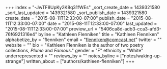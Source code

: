 +++
index = "-JwTF8UpKy2K8q31fWEs"
_sort_create_date = 1439321580
_sort_last_updated = 1439321580
_sort_publish_date = 1439321580
create_date = "2015-08-11T12:33:00-07:00"
publish_date = "2015-08-11T12:33:00-07:00"
date = "2015-08-11T12:33:00-07:00"
last_updated = "2015-08-11T12:33:00-07:00"
preview_url = "5406ca8d-adb3-cca3-afd3-76f6921316e4"
byline = "Kathleen Flenniken"
title = "Kathleen Flenniken"
alphabetize_by = "flenniken"
email = "flenniken@comcast.net"
twitter = ""
website = ""
bio = "Kathleen Flenniken is the author of two poetry collections, *Plume* and *Famous*."
gender = "F"
ethnicity = "White"
underrepresented = ""
reviews_by = ""
notes_byline = ["notes/waking-up-strange"]
written_about = ["authors/kathleen-flenniken"]
+++

